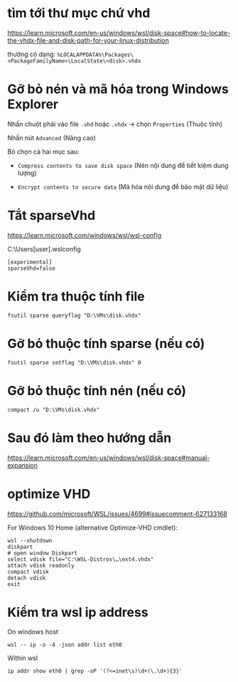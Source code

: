 # tìm tới thư mục chứ vhd
https://learn.microsoft.com/en-us/windows/wsl/disk-space#how-to-locate-the-vhdx-file-and-disk-path-for-your-linux-distribution

thường có dạng: `%LOCALAPPDATA%\Packages\<PackageFamilyName>\LocalState\<disk>.vhdx`

# Gỡ bỏ nén và mã hóa trong Windows Explorer

Nhấn chuột phải vào file `.vhd` hoặc `.vhdx` → chọn `Properties` (Thuộc tính)

Nhấn nút `Advanced` (Nâng cao)

Bỏ chọn cả hai mục sau:

- `Compress contents to save disk space` (Nén nội dung để tiết kiệm dung lượng)

- `Encrypt contents to secure data` (Mã hóa nội dung để bảo mật dữ liệu)

# Tắt sparseVhd 
https://learn.microsoft.com/windows/wsl/wsl-config

C:\Users\[user]\.wslconfig
```
[experimental]
sparseVhd=false
```


# Kiểm tra thuộc tính file
```
fsutil sparse queryflag "D:\VMs\disk.vhdx"
```
# Gỡ bỏ thuộc tính sparse (nếu có)
```
fsutil sparse setflag "D:\VMs\disk.vhdx" 0
```

# Gỡ bỏ thuộc tính nén (nếu có)
```
compact /u "D:\VMs\disk.vhdx"
```

# Sau đó làm theo hướng dẫn
https://learn.microsoft.com/en-us/windows/wsl/disk-space#manual-expansion

# optimize VHD
https://github.com/microsoft/WSL/issues/4699#issuecomment-627133168

For Windows 10 Home (alternative Optimize-VHD cmdlet):

```
wsl --shutdown
diskpart
# open window Diskpart
select vdisk file="C:\WSL-Distros\…\ext4.vhdx"
attach vdisk readonly
compact vdisk
detach vdisk
exit
```

# Kiểm tra wsl ip address

On windows host
```
wsl -- ip -o -4 -json addr list eth0
```
Within wsl
```
ip addr show eth0 | grep -oP '(?<=inet\s)\d+(\.\d+){3}'
```
